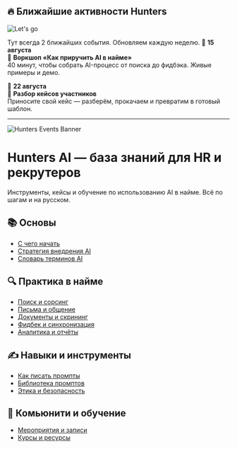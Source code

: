 ## 🔥 Ближайшие активности Hunters
![Let's go](https://i.imgur.com/abcd123.gif)

Тут всегда 2 ближайших события. Обновляем каждую неделю.
📅 **15 августа**  
🧠 **Воркшоп «Как приручить AI в найме»**  
40 минут, чтобы собрать AI-процесс от поиска до фидбэка. Живые примеры и демо.  

📅 **22 августа**  
💬 **Разбор кейсов участников**  
Приносите свой кейс — разберём, прокачаем и превратим в готовый шаблон.

---

![Hunters Events Banner](https://via.placeholder.com/800x200.png?text=Hunters+Events+🔥)

# Hunters AI — база знаний для HR и рекрутеров
Инструменты, кейсы и обучение по использованию AI в найме. Всё по шагам и на русском.

## 📚 Основы
- [С чего начать](https://github.com/ORG/ai-start-here)
- [Стратегия внедрения AI](https://github.com/ORG/ai-strategy)
- [Словарь терминов AI](https://github.com/ORG/ai-terms)

## 🔍 Практика в найме
- [Поиск и сорсинг](https://github.com/ORG/ai-sourcing)
- [Письма и общение](https://github.com/ORG/ai-outreach)
- [Документы и скрининг](https://github.com/ORG/ai-docs-and-screening)
- [Фидбек и синхронизация](https://github.com/ORG/ai-feedback)
- [Аналитика и отчёты](https://github.com/ORG/ai-analytics)

## ✍️ Навыки и инструменты
- [Как писать промпты](https://github.com/ORG/ai-prompt-engineering)
- [Библиотека промптов](https://github.com/ORG/ai-prompt-library)
- [Этика и безопасность](https://github.com/ORG/ai-ethics)

## 👥 Комьюнити и обучение
- [Мероприятия и записи](https://github.com/ORG/ai-events)
- [Курсы и ресурсы](https://github.com/ORG/ai-learning)

